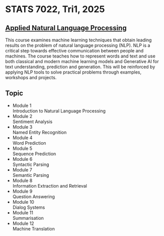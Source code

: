 # STATS 7022, Tri1, 2025

## [Applied Natural Language Processing](https://www.adelaide.edu.au/course-outlines/110028/1/tri-1/2025)
This course examines machine learning techniques that obtain leading results on the problem of natural language processing (NLP). NLP is a critical step towards effective communication between people and machines. The course teaches how to represent words and text and use both classical and modern machine learning models and Generative AI for text understanding, prediction and generation. This will be reinforced by applying NLP tools to solve practical problems through examples, workshops and projects.  

##  Topic
* Module 1  
Introduction to Natural Language Processing
* Module 2  
Sentiment Analysis
* Module 3  
Named Entity Recognition
* Module 4  
Word Prediction
* Module 5  
Sequence Prediction
* Module 6  
Syntactic Parsing
* Module 7  
Semantic Parsing
* Module 8  
Information Extraction and Retrieval
* Module 9  
Question Answering
* Module 10  
Dialog Systems
* Module 11  
Summarisation
* Module 12  
Machine Translation
